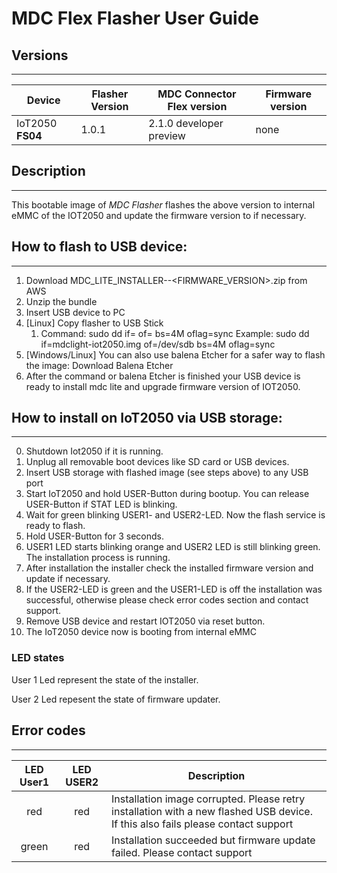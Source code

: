 # MDC Flex Flasher User Guide
## Versions
---
Device | Flasher Version | MDC Connector Flex version | Firmware version
--- | --- | --- | ---
IoT2050 **FS04** | 1.0.1 | 2.1.0 developer preview | none


## Description
---

This bootable image of _MDC Flasher_ flashes the above version to internal eMMC of the IOT2050 and update the firmware version to if necessary.

## How to flash to USB device:
---

1. Download MDC_LITE_INSTALLER-<MDCVERSION>-<FIRMWARE_VERSION>.zip from AWS
2. Unzip the bundle
3. Insert USB device to PC
4. [Linux] Copy flasher to USB Stick
   1. Command: sudo dd if=<path to image> of=<your device> bs=4M oflag=sync
      Example: sudo dd if=mdclight-iot2050.img of=/dev/sdb bs=4M oflag=sync
5. [Windows/Linux] You can also use balena Etcher for a safer way to flash the image: Download Balena Etcher
6. After the command or balena Etcher is finished your USB device is ready to install mdc lite and upgrade firmware version of IOT2050.

## How to install on IoT2050 via USB storage:
---

0. Shutdown Iot2050 if it is running.
1. Unplug all removable boot devices like SD card or USB devices.
2. Insert USB storage with flashed image (see steps above) to any USB port
3. Start IoT2050 and hold USER-Button during bootup. You can release USER-Button if STAT LED is blinking.
4. Wait for green blinking USER1- and USER2-LED. Now the flash service is ready to flash.
5. Hold USER-Button for 3 seconds.
6. USER1 LED starts blinking orange and USER2 LED is still blinking green. The installation process is running.
7. After installation the installer check the installed firmware version and update if necessary.
8. If the USER2-LED is green and the USER1-LED is off the installation was successful, otherwise please check error codes section and contact support.
9. Remove USB device and restart IOT2050 via reset button.
10. The IoT2050 device now is booting from internal eMMC

### LED states
User 1 Led represent the state of the installer.

User 2 Led repesent the state of firmware updater.

## Error codes
---
LED User1 | LED USER2 | Description
:------: | :------: | -----
red   | red | Installation image corrupted. Please retry installation with a new flashed USB device. If this also fails please contact support
green | red | Installation succeeded but firmware update failed. Please contact support